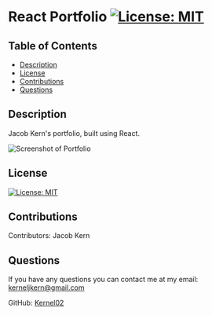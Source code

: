 
  # React Portfolio [![License: MIT](https://img.shields.io/badge/License-MIT-yellow.svg)](https://opensource.org/licenses/MIT)

  ## Table of Contents
   - [Description](#description)
   - [License](#license)
   - [Contributions](#contributions)
   - [Questions](#questions)
    
  ## Description
   Jacob Kern's portfolio, built using React.

  ![Screenshot of Portfolio]()
    
  ## License
   [![License: MIT](https://img.shields.io/badge/License-MIT-yellow.svg)](https://opensource.org/licenses/MIT)
    
  ## Contributions
   Contributors: Jacob Kern
   
  ## Questions
   If you have any questions you can contact me at my email: kerneljkern@gmail.com
   
   GitHub: [Kernel02](https://www.github.com/Kernel02)